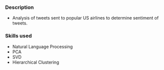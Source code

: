 ### Description
- Analysis of tweets sent to popular US airlines to determine sentiment of tweets.

### Skills used
- Natural Language Processing
- PCA
- SVD
- Hierarchical Clustering
